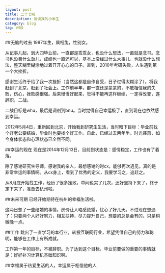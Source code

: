 ```yaml
---
layout: post
title: 二十七啦
description: 谈谈我的小半生
category: blog
tag: 闲谈
---
```

##无脑的过去
1987年生，属相兔，性别女。

从记事儿起，到大四毕业前，一直都是乖乖女，也没什么想法，一直就是念书。念书也没费什么劲儿，成绩也一直还可以，基本上没经过什么大事儿，也就没什么想法，整天糊里糊涂地过着开开心心的日子。直到，2010年考研失败，人生遇到第一个大挫折。

感谢生活终于给了我一次挫折（当然这都是自作自受，日子过得太糊涂了），将我赶到了北京，赶到了社会上。工作前半年，都一直还是蒙蒙的，不敢相信我的失败，伤心，挫败感很强。后来慢慢好起来，觉得不能再这样继续，一定得改变，遂辞职，二战。

二战目标是whu，最后是调剂到bnu。当时觉得自己幸运极了，直到现在也依然感到幸运。

2012年5月4日，重新回到北京，开始我到研究生生活，当时暗下目标：毕业前找个好老公要结婚，毕业时也要找个好工作。自此，已经过去两年半。时光荏苒，如今身体状态和心理状态已全然不同。

##幸运的现在
现在是2014年12月13日，目前到状态是：感情稳定，工作也有了着落。

除了感谢研究生导师，感谢我的亲人，最想感谢的时cx，能够再次遇见，真的是非常幸运的事情啊。从cx身上，看到了优秀的定义，我要学习之，追赶之。

从8月底开始找工作，经历了很多挫败，中间也哭了几次，还好坚持下来了，终于定下来了，准备去杭州啦。

##未来可期
已经开始期待在杭州的幸福生活啦。

这两日想了一些结婚的事情，房价让人略感绝望，忧心了好几天。不过现在想通了：只要两个人好好努力，相互扶持，尽力提升自己，想要的总是会有的，只是稍微晚一点。

##工作
跳出了一直学习的本行业，转投互联网行业，希望凭借自己的努力和聪明，能够在工作上有所成就。

工作第一年的目标，不被辞职。为了达到这个目标，毕业前要做的重要的事情就是：好好补习计算机基础知识啊。

##幸福属于热爱生活的人，幸运属于相信他的人












